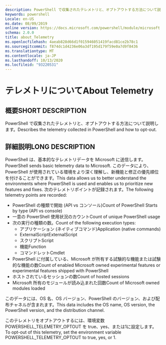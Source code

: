 ```yaml
---
description: PowerShell で収集されたテレメトリと、オプトアウトする方法について説明します。
keywords: powershell
Locale: en-US
ms.date: 08/09/2019
online version: https://docs.microsoft.com/powershell/module/microsoft.powershell.core/about/about_telemetry?view=powershell-7&WT.mc_id=ps-gethelp
schema: 2.0.0
title: about_Telemetry
ms.openlocfilehash: 4aeab828d66d1f015946051419facd81ce2b78c1
ms.sourcegitcommit: f874dc1d4236e06a3df195d179f59e0a7d9f8436
ms.translationtype: MT
ms.contentlocale: ja-JP
ms.lasthandoff: 10/13/2020
ms.locfileid: "93220531"
---
```

# <a name="about-telemetry"></a><span data-ttu-id="f2cd5-104">テレメトリについて</span><span class="sxs-lookup"><span data-stu-id="f2cd5-104">About Telemetry</span></span>

## <a name="short-description"></a><span data-ttu-id="f2cd5-105">概要</span><span class="sxs-lookup"><span data-stu-id="f2cd5-105">SHORT DESCRIPTION</span></span>

<span data-ttu-id="f2cd5-106">PowerShell で収集されたテレメトリと、オプトアウトする方法について説明します。</span><span class="sxs-lookup"><span data-stu-id="f2cd5-106">Describes the telemetry collected in PowerShell and how to opt-out.</span></span>

## <a name="long-description"></a><span data-ttu-id="f2cd5-107">詳細説明</span><span class="sxs-lookup"><span data-stu-id="f2cd5-107">LONG DESCRIPTION</span></span>

<span data-ttu-id="f2cd5-108">PowerShell は、基本的なテレメトリデータを Microsoft に送信します。</span><span class="sxs-lookup"><span data-stu-id="f2cd5-108">PowerShell sends basic telemetry data to Microsoft.</span></span>
<span data-ttu-id="f2cd5-109">このデータにより、PowerShell が使用されている環境をより深く理解し、新機能と修正の優先順位を付けることができます。</span><span class="sxs-lookup"><span data-stu-id="f2cd5-109">This data allows us to better understand the environments where PowerShell is used and enables us to prioritize new features and fixes.</span></span>
<span data-ttu-id="f2cd5-110">次のテレメトリポイントが記録されます。</span><span class="sxs-lookup"><span data-stu-id="f2cd5-110">The following telemetry points are recorded:</span></span>

- <span data-ttu-id="f2cd5-111">PowerShell の種類で開始 (API vs コンソール)</span><span class="sxs-lookup"><span data-stu-id="f2cd5-111">Count of PowerShell Starts by type (API vs console)</span></span>
- <span data-ttu-id="f2cd5-112">一意の PowerShell 使用状況のカウント</span><span class="sxs-lookup"><span data-stu-id="f2cd5-112">Count of unique PowerShell usage</span></span>
- <span data-ttu-id="f2cd5-113">次の実行の種類の数。</span><span class="sxs-lookup"><span data-stu-id="f2cd5-113">Count of the following execution types:</span></span>
  - <span data-ttu-id="f2cd5-114">アプリケーション (ネイティブコマンド)</span><span class="sxs-lookup"><span data-stu-id="f2cd5-114">Application (native commands)</span></span>
  - <span data-ttu-id="f2cd5-115">ExternalScript</span><span class="sxs-lookup"><span data-stu-id="f2cd5-115">ExternalScript</span></span>
  - <span data-ttu-id="f2cd5-116">スクリプト</span><span class="sxs-lookup"><span data-stu-id="f2cd5-116">Script</span></span>
  - <span data-ttu-id="f2cd5-117">機能</span><span class="sxs-lookup"><span data-stu-id="f2cd5-117">Function</span></span>
  - <span data-ttu-id="f2cd5-118">コマンドレット</span><span class="sxs-lookup"><span data-stu-id="f2cd5-118">Cmdlet</span></span>
- <span data-ttu-id="f2cd5-119">PowerShell に付属している、Microsoft が所有する試験的な機能または試験的な機能の数</span><span class="sxs-lookup"><span data-stu-id="f2cd5-119">Count of enabled Microsoft owned experimental features or experimental features shipped with PowerShell</span></span>
- <span data-ttu-id="f2cd5-120">ホストされているセッションの数</span><span class="sxs-lookup"><span data-stu-id="f2cd5-120">Count of hosted sessions</span></span>
- <span data-ttu-id="f2cd5-121">Microsoft 所有のモジュールが読み込まれた回数</span><span class="sxs-lookup"><span data-stu-id="f2cd5-121">Count of Microsoft owned modules loaded</span></span>

<span data-ttu-id="f2cd5-122">このデータには、OS 名、OS バージョン、PowerShell のバージョン、および配布チャネルが含まれます。</span><span class="sxs-lookup"><span data-stu-id="f2cd5-122">This data includes the OS name, OS version, the PowerShell version, and the distribution channel.</span></span>

<span data-ttu-id="f2cd5-123">このテレメトリをオプトアウトするには、環境変数 POWERSHELL_TELEMETRY_OPTOUT を true、yes、または1に設定します。</span><span class="sxs-lookup"><span data-stu-id="f2cd5-123">To opt-out of this telemetry, set the environment variable POWERSHELL_TELEMETRY_OPTOUT to true, yes, or 1.</span></span>
